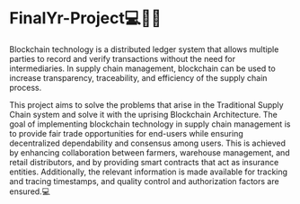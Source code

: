 # FinalYr-Project💻👨‍🌾
Blockchain technology is a distributed ledger system that allows multiple parties to record and verify transactions without the need for intermediaries. In supply chain management, blockchain can be used to increase transparency, traceability, and efficiency of the supply chain process.

This project aims to solve the problems that arise in the Traditional Supply Chain system and solve it with the uprising Blockchain Architecture. 
    The goal of implementing blockchain technology in supply chain management is to provide fair trade opportunities for end-users while ensuring decentralized dependability and consensus among users. This is achieved by enhancing collaboration between farmers, warehouse management, and retail distributors, and by providing smart contracts that act as insurance entities. Additionally, the relevant information is made available for tracking and tracing timestamps, and quality control and authorization factors are ensured.💻
